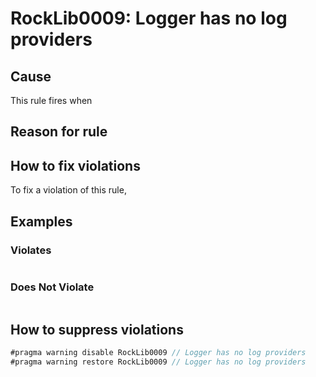 # RockLib0009: Logger has no log providers

## Cause

This rule fires when 

## Reason for rule



## How to fix violations

To fix a violation of this rule, 

## Examples

### Violates

```c#

```

### Does Not Violate

```c#

```

## How to suppress violations

```c#
#pragma warning disable RockLib0009 // Logger has no log providers
#pragma warning restore RockLib0009 // Logger has no log providers
```
